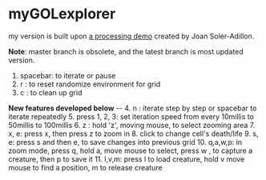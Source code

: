 # myGOLexplorer

my version is built upon [a processing demo](https://processing.org/examples/gameoflife.html) created by Joan Soler-Adillon. 

**Note**: master branch is obsolete, and the latest branch is most updated version.

1. spacebar: to iterate or pause
2. r : to reset randomize environment for grid
3. c : to clean up grid

**New features developed below** -- 
4. n : iterate step by step or spacebar to iterate repeatedly
5. press 1, 2, 3: set iteration speed from every 10millis to 50millis to 100millis
6. z : hold 'z', moving mouse, to select zooming area
7. x, e: press x, then press z to zoom in
8. click to change cell's death/life
9. s, e: press s and then e, to save changes into previous grid
10. q,a,w,p: in zoom mode, press q, hold a, move mouse to select, press w , to capture a creature, then p to save it
11. l,v,m: press l to load creature, hold v move mouse to find a position, m to release creature

